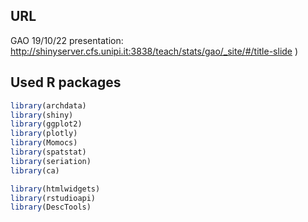 ## URL

GAO 19/10/22 presentation: http://shinyserver.cfs.unipi.it:3838/teach/stats/gao/_site/#/title-slide )

## Used R packages

```r
library(archdata)  
library(shiny)
library(ggplot2)
library(plotly)
library(Momocs)
library(spatstat)
library(seriation)
library(ca)

library(htmlwidgets)
library(rstudioapi)
library(DescTools)
```